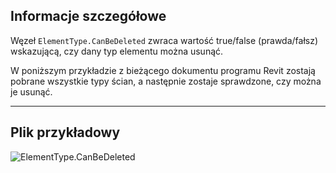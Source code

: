 ## Informacje szczegółowe
Węzeł `ElementType.CanBeDeleted` zwraca wartość true/false (prawda/fałsz) wskazującą, czy dany typ elementu można usunąć.

W poniższym przykładzie z bieżącego dokumentu programu Revit zostają pobrane wszystkie typy ścian, a następnie zostaje sprawdzone, czy można je usunąć.
___
## Plik przykładowy

![ElementType.CanBeDeleted](./Revit.Elements.ElementType.CanBeDeleted_img.jpg)
